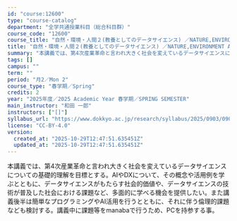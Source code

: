```yaml
---
id: "course:12600"
type: "course-catalog"
department: "全学共通授業科目（総合科目群）"
course_code: "12600"
course_title: "自然・環境・人間２(教養としてのデータサイエンス) ／NATURE,ENVIRONMENT AND HUMANITY2(DATA SCIENCE AS THE LIBERAL ARTS)"
title: "自然・環境・人間２(教養としてのデータサイエンス) ／NATURE,ENVIRONMENT AND HUMANITY2(DATA SCIENCE AS THE LIBERAL ARTS)"
summary: "本講義では、第4次産業革命と言われ大きく社会を変えているデータサイエンスについての基礎的理解を目標とする。AIやDXについて、その概念や活用例を学ぶとともに、データサイエンスがもたらす社会的価値や、データサイエンスの技術が普及した社会におけ…"
tags: []
campus: ""
term: ""
period: "月2／Mon 2"
course_type: "春学期／Spring"
credits: 2
year: "2025年度／2025 Academic Year 春学期／SPRING SEMESTER"
main_instructor: "和田 一郎"
instructors: ["[]"]
syllabus_url: "https://www.dokkyo.ac.jp/research/syllabus/2025/0903/0903_12600_ja_JP.html"
license: "CC-BY-4.0"
version:
  created_at: "2025-10-29T12:47:51.635451Z"
  updated_at: "2025-10-29T12:47:51.635451Z"
---
```

本講義では、第4次産業革命と言われ大きく社会を変えているデータサイエンスについての基礎的理解を目標とする。AIやDXについて、その概念や活用例を学ぶとともに、データサイエンスがもたらす社会的価値や、データサイエンスの技術が普及した社会における課題など、多面的に学べる機会を提供したい。また講義後半は簡単なプログラミングやAI活用を行うとともに、それに伴う倫理的課題なども検討する。講義中に課題等をmanabaで行うため、PCを持参する事。
